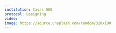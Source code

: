 ```yaml
---
institution: Casas GEO
protocol: Designing
video: 
image: https://source.unsplash.com/random/320x180
---
```

